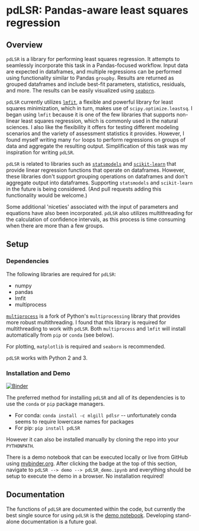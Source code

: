 # pdLSR: Pandas-aware least squares regression

## Overview

`pdLSR` is a library for performing least squares regression. It attempts to seamlessly incorporate this task in a Pandas-focused workflow. Input data are expected in dataframes, and multiple regressions can be performed using functionality similar to Pandas `groupby`. Results are returned as grouped dataframes and include best-fit parameters, statistics, residuals, and more. The results can be easily visualized using [`seaborn`](https://github.com/mwaskom/seaborn).

`pdLSR` currently utilizes [`lmfit`](https://github.com/lmfit/lmfit-py), a flexible and powerful library for least squares minimization, which in turn, makes use of `scipy.optimize.leastsq`. I began using `lmfit` because it is one of the few libraries that supports non-linear least squares regression, which is commonly used in the natural sciences. I also like the flexibility it offers for testing different modeling scenarios and the variety of assessment statistics it provides. However, I found myself writing many `for` loops to perform regressions on groups of data and aggregate the resulting output. Simplification of this task was my inspiration for writing `pdLSR`.

`pdLSR` is related to libraries such as [`statsmodels`](http://statsmodels.sourceforge.net) and [`scikit-learn`](http://scikit-learn.org/stable/) that provide linear regression functions that operate on dataframes. However, these libraries don't support grouping operations on dataframes and don't aggregate output into dataframes. Supporting `statsmodels` and `scikit-learn` in the future is being considered. (And pull requests adding this functionality would be welcome.)

Some additional 'niceties' associated with the input of parameters and equations have also been incorporated. `pdLSR` also utilizes multithreading for the calculation of confidence intervals, as this process is time consuming when there are more than a few groups.

## Setup

### Dependencies

The following libraries are required for `pdLSR`:  

* numpy
* pandas
* lmfit
* multiprocess  

[`multiprocess`](https://github.com/uqfoundation/multiprocess) is a fork of Python's `multiprocessing` library that provides more robust multithreading. I found that this library is required for multithreading to work with `pdLSR`. Both `multiprocess` and `lmfit` will install automatically from `pip` or `conda` (see below).

For plotting, `matplotlib` is required and `seaborn` is recommended. 

`pdLSR` works with Python 2 and 3.

### Installation and Demo
[![Binder](http://mybinder.org/badge.svg)](http://mybinder.org/repo/mlgill/pdLSR)

The preferred method for installing `pdLSR` and all of its dependencies is to use the `conda` or `pip` package managers. 

* For conda: `conda install -c mlgill pdlsr` -- unfortunately conda seems to require lowercase names for packages
* For pip: `pip install pdLSR`

However it can also be installed manually by cloning the repo into your `PYTHONPATH`.  

There is a demo notebook that can be executed locally or live from GitHub using [mybinder.org](http://mybinder.org/repo/mlgill/pdLSR). After clicking the badge at the top of this section, navigate to `pdLSR --> demo --> pdLSR_demo.ipynb` and everything should be setup to execute the demo in a browser. No installation required!

## Documentation

The functions of `pdLSR` are documented within the code, but currently the best single source for using `pdLSR` is the [demo notebook](https://github.com/mlgill/pdLSR/blob/master/pdLSR/demo/pdLSR_demo.ipynb). Developing stand-alone documentation is a future goal.



